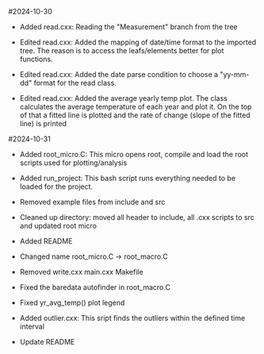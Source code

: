 #2024-10-30

- Added read.cxx: Reading the "Measurement" branch from the tree

- Edited read.cxx: Added the mapping of date/time format to the imported tree. The reason is to access the leafs/elements better for plot functions.

- Edited read.cxx: Added the date parse condition to choose a "yy-mm-dd" format for the read class.

- Edited read.cxx: Added the average yearly temp plot. The class calculates the average temperature of each year and plot it. On the top of that a fitted line is plotted and the rate of change (slope of the fitted line) is printed



#2024-10-31

- Added root_micro.C: This micro opens root, compile and load the root scripts used for plotting/analysis

- Added run_project: This bash script runs everything needed to be loaded for the project.

- Removed example files from include and src

- Cleaned up directory: moved all header to include, all .cxx scripts to src and updated root micro

- Added README

- Changed name root_micro.C -> root_macro.C

- Removed write.cxx main.cxx Makefile

- Fixed the baredata autofinder in root_macro.C

- Fixed yr_avg_temp() plot legend

- Added outlier.cxx: This sript finds the outliers within the defined time interval 

- Update README